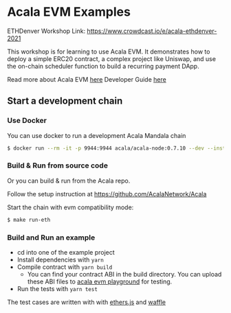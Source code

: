 # Acala EVM Examples

ETHDenver Workshop Link: https://www.crowdcast.io/e/acala-ethdenver-2021

This workshop is for learning to use Acala EVM. It demonstrates how to deploy a simple ERC20 contract, a complex project like Uniswap, and use the on-chain scheduler function to build a recurring payment DApp.

Read more about Acala EVM [here](https://wiki.acala.network/learn/basics/acala-evm)
Developer Guide [here](https://wiki.acala.network/build/development-guide/smart-contracts/get-started-evm)

## Start a development chain

### Use Docker

You can use docker to run a development Acala Mandala chain

```bash
$ docker run --rm -it -p 9944:9944 acala/acala-node:0.7.10 --dev --instant-sealing --ws-external -levm=trace
```

### Build & Run from source code

Or you can build & run from the Acala repo.

Follow the setup instruction at https://github.com/AcalaNetwork/Acala

Start the chain with evm compatibility mode:

```bash
$ make run-eth
```

### Build and Run an example

- cd into one of the example project
- Install dependencies with `yarn`
- Compile contract with `yarn build`
  - You can find your contract ABI in the build directory. You can upload these ABI files to [acala evm playground](https://evm.acala.network/#/upload) for testing.
- Run the tests with `yarn test`

The test cases are written with with [ethers.js](https://docs.ethers.io/v5/) and [waffle](https://ethereum-waffle.readthedocs.io/en/latest/)
